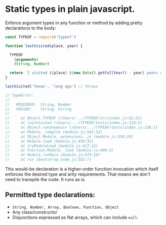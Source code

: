 # Static types in plain javascript.
Enforce argument types in any function or method by adding pretty declarations to the body:

```js
const TYPEOF = require('typeof')

function lastVisited(place, year) {

  TYPEOF
    (arguments)
    (String, Number)

  return `I visited ${place} ${new Date().getFullYear() - year} years ago.`
}

lastVisited('Texas', 'long ago') // throws

// TypeError:
//
//   REQUIRED:  String, Number
//   PASSED:    String, String
//
//     at Object.TYPEOF (/Users/.../TYPEOF/src/index.js:62:52)
//     at lastVisited (/Users/.../TYPEOF/tests/index.js:124:5)
//     at Object.<anonymous> (/Users/.../TYPEOF/tests/index.js:136:1)
//     at Module._compile (module.js:541:32)
//     at Object.Module._extensions..js (module.js:550:10)
//     at Module.load (module.js:458:32)
//     at tryModuleLoad (module.js:417:12)
//     at Function.Module._load (module.js:409:3)
//     at Module.runMain (module.js:575:10)
//     at run (bootstrap_node.js:352:7)
```

This would-be declaration is a higher-order function invocation which itself enforces the desired type and arity requirements. That means we don't need to transpile the code. It runs as is.

## Permitted type declarations:
* `String, Number, Array, Boolean, Function, Object`
* Any class/constructor
* Disjunctions expressed as flat arrays, which can include `null`.
